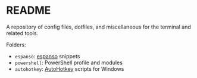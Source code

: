 # README

A repository of config files, dotfiles, and miscellaneous for the terminal 
and related tools.

Folders:
- `espanso`: [espanso](https://espanso.org/) snippets
- `powershell`: PowerShell profile and modules
- `autohotkey`: [AutoHotkey](https://www.autohotkey.com/) scripts for Windows

